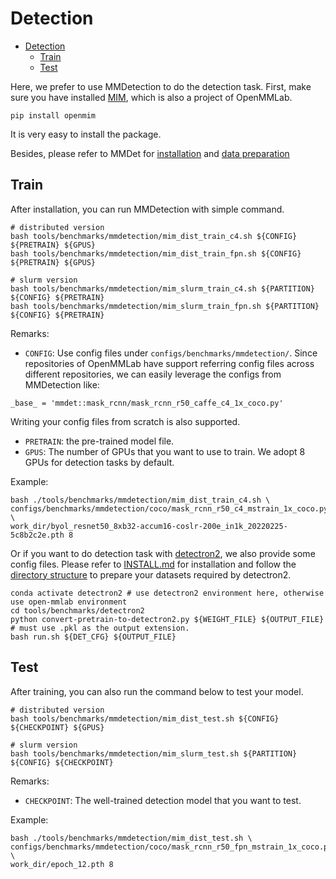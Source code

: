 # Detection

- [Detection](#detection)
  - [Train](#train)
  - [Test](#test)

Here, we prefer to use MMDetection to do the detection task. First, make sure you have installed [MIM](https://github.com/open-mmlab/mim), which is also a project of OpenMMLab.

```shell
pip install openmim
```

It is very easy to install the package.

Besides, please refer to MMDet for [installation](https://github.com/open-mmlab/mmdetection/blob/master/docs/en/get_started.md) and [data preparation](https://github.com/open-mmlab/mmdetection/blob/master/docs/en/1_exist_data_model.md)

## Train

After installation, you can run MMDetection with simple command.

```shell
# distributed version
bash tools/benchmarks/mmdetection/mim_dist_train_c4.sh ${CONFIG} ${PRETRAIN} ${GPUS}
bash tools/benchmarks/mmdetection/mim_dist_train_fpn.sh ${CONFIG} ${PRETRAIN} ${GPUS}

# slurm version
bash tools/benchmarks/mmdetection/mim_slurm_train_c4.sh ${PARTITION} ${CONFIG} ${PRETRAIN}
bash tools/benchmarks/mmdetection/mim_slurm_train_fpn.sh ${PARTITION} ${CONFIG} ${PRETRAIN}
```

Remarks:

- `CONFIG`: Use config files under `configs/benchmarks/mmdetection/`. Since repositories of OpenMMLab have support referring config files across different
  repositories, we can easily leverage the configs from MMDetection like:

```shell
_base_ = 'mmdet::mask_rcnn/mask_rcnn_r50_caffe_c4_1x_coco.py'
```

Writing your config files from scratch is also supported.

- `PRETRAIN`: the pre-trained model file.
- `GPUS`: The number of GPUs that you want to use to train. We adopt 8 GPUs for detection tasks by default.

Example:

```shell
bash ./tools/benchmarks/mmdetection/mim_dist_train_c4.sh \
configs/benchmarks/mmdetection/coco/mask_rcnn_r50_c4_mstrain_1x_coco.py \
work_dir/byol_resnet50_8xb32-accum16-coslr-200e_in1k_20220225-5c8b2c2e.pth 8
```

Or if you want to do detection task with [detectron2](https://github.com/facebookresearch/detectron2), we also provide some config files.
Please refer to [INSTALL.md](https://github.com/facebookresearch/detectron2/blob/main/INSTALL.md) for installation and follow the [directory structure](https://github.com/facebookresearch/detectron2/tree/main/datasets) to prepare your datasets required by detectron2.

```shell
conda activate detectron2 # use detectron2 environment here, otherwise use open-mmlab environment
cd tools/benchmarks/detectron2
python convert-pretrain-to-detectron2.py ${WEIGHT_FILE} ${OUTPUT_FILE} # must use .pkl as the output extension.
bash run.sh ${DET_CFG} ${OUTPUT_FILE}
```

## Test

After training, you can also run the command below to test your model.

```shell
# distributed version
bash tools/benchmarks/mmdetection/mim_dist_test.sh ${CONFIG} ${CHECKPOINT} ${GPUS}

# slurm version
bash tools/benchmarks/mmdetection/mim_slurm_test.sh ${PARTITION} ${CONFIG} ${CHECKPOINT}
```

Remarks:

- `CHECKPOINT`: The well-trained detection model that you want to test.

Example:

```shell
bash ./tools/benchmarks/mmdetection/mim_dist_test.sh \
configs/benchmarks/mmdetection/coco/mask_rcnn_r50_fpn_mstrain_1x_coco.py \
work_dir/epoch_12.pth 8
```
